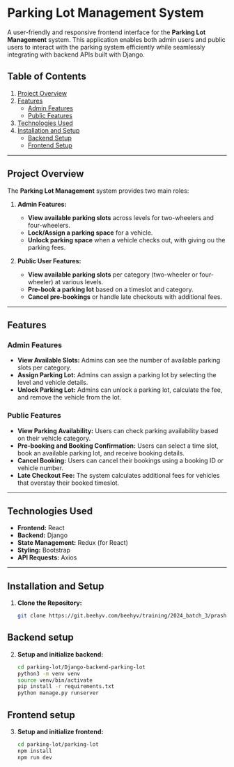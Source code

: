 # Parking Lot Management System

A user-friendly and responsive frontend interface for the **Parking Lot Management** system. This application enables both admin users and public users to interact with the parking system efficiently while seamlessly integrating with backend APIs built with Django.

## Table of Contents

1. [Project Overview](#project-overview)
2. [Features](#features)
    - [Admin Features](#admin-features)
    - [Public Features](#public-features)
3. [Technologies Used](#technologies-used)
4. [Installation and Setup](#installation-and-setup)
    - [Backend Setup](#backend-setup)
    - [Frontend Setup](#frontend-setup)

---

## Project Overview

The **Parking Lot Management** system provides two main roles:

1. **Admin Features:**
   - **View available parking slots** across levels for two-wheelers and four-wheelers.
   - **Lock/Assign a parking space** for a vehicle.
   - **Unlock parking space** when a vehicle checks out, with giving ou the parking fees.
   
2. **Public User Features:**
   - **View available parking slots** per category (two-wheeler or four-wheeler) at various levels.
   - **Pre-book a parking lot** based on a timeslot and category.
   - **Cancel pre-bookings** or handle late checkouts with additional fees.

---

## Features

### Admin Features

- **View Available Slots:** Admins can see the number of available parking slots per category.
- **Assign Parking Lot:** Admins can assign a parking lot by selecting the level and vehicle details.
- **Unlock Parking Lot:** Admins can unlock a parking lot, calculate the fee, and remove the vehicle from the lot.

### Public Features

- **View Parking Availability:** Users can check parking availability based on their vehicle category.
- **Pre-booking and Booking Confirmation:** Users can select a time slot, book an available parking lot, and receive booking details.
- **Cancel Booking:** Users can cancel their bookings using a booking ID or vehicle number.
- **Late Checkout Fee:** The system calculates additional fees for vehicles that overstay their booked timeslot.

---

## Technologies Used

- **Frontend:** React
- **Backend:** Django
- **State Management:** Redux (for React)
- **Styling:** Bootstrap
- **API Requests:** Axios

---

## Installation and Setup

1. **Clone the Repository:**
   ```bash
   git clone https://git.beehyv.com/beehyv/training/2024_batch_3/prashant-singh/parking-lot

## Backend setup

2. **Setup and initialize backend:**
   ```bash  
   cd parking-lot/Django-backend-parking-lot
   python3 -m venv venv
   source venv/bin/activate
   pip install -r requirements.txt
   python manage.py runserver
## Frontend setup
3. **Setup and initialize frontend:**
   ```bash  
   cd parking-lot/parking-lot
   npm install
   npm run dev
